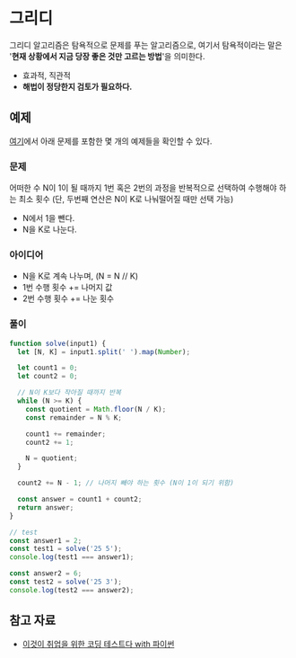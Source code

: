 # 그리디

그리디 알고리즘은 탐욕적으로 문제를 푸는 알고리즘으로, 여기서 탐욕적이라는 말은 '**현재 상황에서 지금 당장 좋은 것만 고르는 방법**'을 의미한다.

- 효과적, 직관적
- **해법이 정당한지 검토가 필요하다.**



## 예제

[여기](https://github.com/kanghyun98/TIL/tree/main/04.%20CS/%EC%95%8C%EA%B3%A0%EB%A6%AC%EC%A6%98/%EC%9D%B4%EA%B2%83%EC%9D%B4%20%EC%BD%94%EB%94%A9%ED%85%8C%EC%8A%A4%ED%8A%B8%EB%8B%A4/01.%20%EA%B7%B8%EB%A6%AC%EB%94%94)에서 아래 문제를 포함한 몇 개의 예제들을 확인할 수 있다.



### 문제

어떠한 수 N이 1이 될 때까지 1번 혹은 2번의 과정을 반복적으로 선택하여 수행해야 하는 최소 횟수 (단, 두번째 연산은 N이 K로 나눠떨어질 때만 선택 가능)

- N에서 1을 뺀다.
- N을 K로 나눈다.



### 아이디어

- N을 K로 계속 나누며, (N = N // K)
- 1번 수행 횟수 += 나머지 값
- 2번 수행 횟수 += 나눈 횟수



### 풀이

```js
function solve(input1) {
  let [N, K] = input1.split(' ').map(Number);

  let count1 = 0;
  let count2 = 0;

  // N이 K보다 작아질 때까지 반복
  while (N >= K) {
    const quotient = Math.floor(N / K);
    const remainder = N % K;

    count1 += remainder;
    count2 += 1;

    N = quotient;
  }

  count2 += N - 1; // 나머지 빼야 하는 횟수 (N이 1이 되기 위함)

  const answer = count1 + count2;
  return answer;
}

// test
const answer1 = 2;
const test1 = solve('25 5');
console.log(test1 === answer1);

const answer2 = 6;
const test2 = solve('25 3');
console.log(test2 === answer2);
```



## 참고 자료

- [이것이 취업을 위한 코딩 테스트다 with 파이썬](http://www.yes24.com/Product/Goods/91433923)